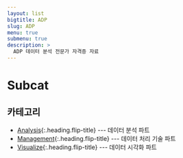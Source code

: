 ```yaml
---
layout: list 
bigtitle: ADP
slug: ADP
menu: true 
submenu: true 
description: > 
  ADP 데이터 분석 전문가 자격증 자료
--- 
```



# Subcat 

## 카테고리 

* [Analysis]{:.heading.flip-title} --- 데이터 분석 파트
* [Management]{:.heading.flip-title} --- 데이터 처리 기술 파트
* [Visualize]{:.heading.flip-title} --- 데이터 시각화 파트

[Analysis]: /Analysis/ 
[Management]: /Management/
[Visualize]: /Visualize/